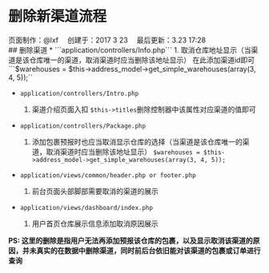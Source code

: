 # 删除新渠道流程

<div class="sub-title">页面制作：@lxf&emsp; 创建于：2017 3 23&emsp; 最后更新：3.23 17:28</div>
## 删除渠道
* ```application/controllers/Info.php```
    1. 取消仓库地址显示（当渠道是该仓库唯一的渠道，取消渠道时应当删除该地址显示）
    在此添加渠道id即可
    ```$warehouses = $this->address_model->get_simple_warehouses(array(3, 4, 5));``

* ```application/controllers/Intro.php```
    1. 渠道介绍页面入扣
    ```$this->titles```删除控制器中该属性对应渠道的值即可

* ```application/controllers/Package.php```
    1. 添加包裹预报时也应当取消显示仓库的选择（当渠道是该仓库唯一的渠道，取消渠道时应当删除该地址显示）
    ```$warehouses = $this->address_model->get_simple_warehouses(array(3, 4, 5));```

* ```application/views/common/header.php or footer.php```
    1. 前台页面头部脚部需要取消的渠道的展示

* ```application/views/dashboard/index.php```
    1. 用户首页仓库展示信息添加取消原因展示



**PS: 这里的删除是指用户无法再添加预报该仓库的包裹，以及显示取消该渠道的原因，并未真实的在数据中删除渠道，同时前后台依旧能对该渠道的包裹或订单进行查询**
